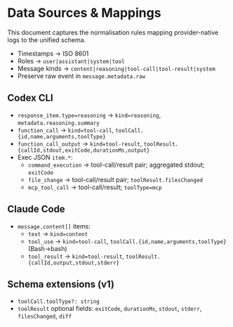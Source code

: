 # Data Sources & Mappings

This document captures the normalisation rules mapping provider-native logs to the unified schema.

- Timestamps → ISO 8601
- Roles → `user|assistant|system|tool`
- Message kinds → `content|reasoning|tool-call|tool-result|system`
- Preserve raw event in `message.metadata.raw`

## Codex CLI

- `response_item.type=reasoning` → `kind=reasoning`, `metadata.reasoning.summary`
- `function_call` → `kind=tool-call`, `toolCall.{id,name,arguments,toolType}`
- `function_call_output` → `kind=tool-result`, `toolResult.{callId,stdout,exitCode,durationMs,output}`
- Exec JSON `item.*`:
  - `command_execution` → tool-call/result pair; aggregated stdout; `exitCode`
  - `file_change` → tool-call/result pair; `toolResult.filesChanged`
  - `mcp_tool_call` → tool-call/result; `toolType=mcp`

## Claude Code

- `message.content[]` items:
  - `text` → `kind=content`
  - `tool_use` → `kind=tool-call`, `toolCall.{id,name,arguments,toolType}` (Bash→bash)
  - `tool_result` → `kind=tool-result`, `toolResult.{callId,output,stdout,stderr}`

## Schema extensions (v1)

- `toolCall.toolType?: string`
- `toolResult` optional fields: `exitCode`, `durationMs`, `stdout`, `stderr`, `filesChanged`, `diff`
